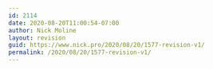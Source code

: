 ```yaml
---
id: 2114
date: 2020-08-20T11:00:54-07:00
author: Nick Moline
layout: revision
guid: https://www.nick.pro/2020/08/20/1577-revision-v1/
permalink: /2020/08/20/1577-revision-v1/
---
```

